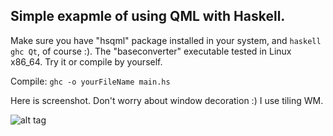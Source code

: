 Simple exapmle of using QML with Haskell.
--
Make sure you have "hsqml" package installed in your system, and `haskell ghc Qt`, of course :).
The "baseconverter" executable tested in Linux x86_64. Try it or compile by yourself.

Compile: `ghc -o yourFileName main.hs`



 Here is screenshot. Don't worry about window decoration :) I use tiling WM.

![alt tag](https://raw.github.com/Baldmaster/HsQML_baseconverter/master/screenshot.jpg)
